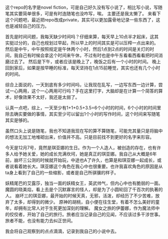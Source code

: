 这个repo的名字是novel fiction，可是自己好久没有写小说了，相比写小说，写随笔其实要简单很多，可是有时连随笔也没咋写，唉。
主要还是我太懒了。
来看下这个问题吧，最近把repo改成private，其实可以更加露骨地记录一些东西了，这也是减轻自己的压力。

首先是时间问题，我每天缺少时间吗？仔细来算，每天早上10点半才起床，这其实挺过分的，自己也规划过早起，所以早上的时间其实是可以压榨一点出来的。
然后是中午，中午按照规定是午休两个小时，然后1点到2点的时间是关灯的时间，我自己有时候会拿这个时间来午休，不过有时也是中午东看看西看看把时间消磨过去了。
然后是下午，或者应该是晚上了，晚饭之后有一个小时的时间。
晚上回到家后，如果是按早睡的标准，每天坚持在1点15前睡觉，其实也还有几个小时的时间。

综合上面说的，一天到底有多少时间吗，让我现在乱写，一边写东西一边计算，尝试一心两用，这个一心两用可行吗？手在这里打字，大脑却是在计算一个简答的算术，好像效果不太好，我还是太弱了。

认真一点吧，综上，一天至少有1+1+0.5+3.5=6个小时的时间，6个小时的时间里除去确实要做的事情，其实至少可以留出1个小时的写作时间，这个时间来写随笔其实是够的。

虽然口头上说是随笔，我也不知道我现在写的算不算随笔，可能充其量只是将脑中的想法无加工地堆砌出来，价值并不高。只是目前找不到更好的名字来形容。

今天是12月7号，竟然是琪亚娜的生日。作为一个人造人，被创造的存在，也有许多人给予她关爱，她的成长充满坎坷，她是真正的琪亚娜。我自己从大概是6年前，崩坏三公测的时候就开始玩，中途也A了许久，也算是和琪亚娜一起成长，或者说看着她长大。琪亚娜这个角色在我心中也很重要。也许我喜欢角色的原因是从ta身上看到了自己的一些缩影，或者是自己所骐骥的样子。

妖精尾巴的艾露莎，独当一面的妖精女王，英武帅气，但内心中也有脆弱的一面。
魔圆的晓美焰，看上去是个沉默寡言的怪人，却是为了小圆轮回了千百次的执著的人。
崩坏三的琪亚娜，最开始的时候天真，无邪，活泼，却经历了不少苦难，放弃了太多，却得到的微少。
原神的胡桃，自小便在往生堂，有着不怎么美好的童年，却拥有比常人对于生死更加深刻的理解。
魔女之旅的伊蕾娜，作为魔法师中的佼佼者，开始了自己的旅行。旅者应当记录自己的见闻，不应该过多干涉世事。旅者不能，也没有能力去纠正世间。

我会将自己观察到的点点滴滴，记录到我自己的小说中去。